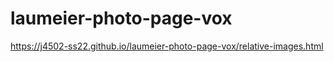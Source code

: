 # laumeier-photo-page-vox
https://j4502-ss22.github.io/laumeier-photo-page-vox/relative-images.html
